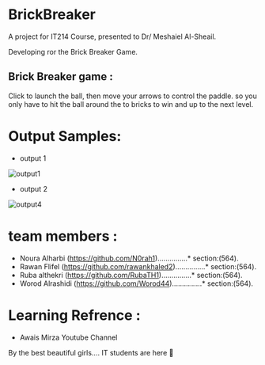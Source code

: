 # BrickBreaker
A project for IT214 Course, presented to Dr/ Meshaiel Al-Sheail.

Developing ror the Brick Breaker Game.

## Brick Breaker game :
Click to launch the ball, then move your arrows to control the paddle. 
so you only have to hit the ball around the to bricks to win and up to the next level.

# Output Samples:
* output 1

 ![output1](https://user-images.githubusercontent.com/95292807/144618068-ddaa9fda-04fc-43ba-a990-bfcb03bb1c0e.png)


* output 2

![output4](https://user-images.githubusercontent.com/95292807/144620030-3b5b0aed-6667-461f-8305-2dfb6c8f6afe.png)


# team members :
* Noura Alharbi (https://github.com/N0rah1)...............* section:(564).
* Rawan Flifel (https://github.com/rawankhaled2)...............* section:(564).
* Ruba althekri (https://github.com/RubaTH1)...............* section:(564).
* Worod Alrashidi (https://github.com/Worod44)...............* section:(564).



# Learning Refrence :
* Awais Mirza Youtube Channel

By the best beautiful girls....
IT students are here 🤩
